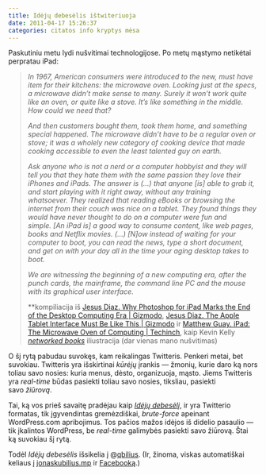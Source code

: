 ```yaml
---
title: Idėjų debesėlis ištwiteriuoja
date: 2011-04-17 15:26:37
categories: citatos info kryptys mėsa
---
```


Paskutiniu metu lydi nušvitimai technologijose. Po metų mąstymo netikėtai perpratau iPad:

> *In 1967, American consumers were introduced to the new, must have item for their kitchens: the microwave oven. Looking just at the specs, a microwave didn’t make sense to many. Surely it won’t work quite like an oven, or quite like a stove. It’s like something in the middle. How could we need that?*
>
> *And then customers bought them, took them home, and something special happened. The microwave didn’t have to be a regular oven or stove; it was a wholely new category of cooking device that made cooking accessible to even the least talented guy on earth.*
>
> *Ask anyone who is not a nerd or a computer hobbyist and they will tell you that they hate them with the same passion they love their iPhones and iPads. The answer is (…) that anyone [is] able to grab it, and start playing with it right away, without any training whatsoever. They realized that reading eBooks or browsing the internet from their couch was nice on a tablet. They found things they would have never thought to do on a computer were fun and simple. [An iPad is] a good way to consume content, like web pages, books and Netflix movies. (…) [N]ow instead of waiting for your computer to boot, you can read the news, type a short document, and get on with your day all in the time your aging desktop takes to boot.*
>
> *We are witnessing the beginning of a new computing era, after the punch cards, the mainframe, the command line PC and the mouse with its graphical user interface.*
>
> **kompiliacija iš [Jesus Diaz. Why Photoshop for iPad Marks the End of the Desktop Computing Era | Gizmodo](http://gizmodo.com/#!5787574/why-photoshop-for-ipad-marks-the-end-of-the-desktop-computing-era), [Jesus Diaz. The Apple Tablet Interface Must Be Like This | Gizmodo](http://gizmodo.com/#!5452501/the-apple-tablet-interface-must-be-like-this) ir [Matthew Guay. iPad: The Microwave Oven of Computing | Techinch](http://techinch.com/2011/03/17/ipad-the-microwave-oven-of-computing/), kaip Kevin Kelly *[networked books](http://www.kk.org/thetechnium/archives/2011/04/what_books_will.php)* iliustracija (dar vienas mano nušvitimas)

O šį rytą pabudau suvokęs, kam reikalingas Twitteris. Penkeri metai, bet suvokiau. Twitteris yra išskirtinai *kūrėjų* įrankis — žmonių, kurie daro ką nors toliau savo nosies: kuria menus, dėsto, organizuoja, mąsto. Jiems Twitteris yra *real-time* būdas pasiekti toliau savo nosies, tiksliau, pasiekti savo *žiūrovą*.

Tai, ką vos prieš savaitę pradėjau kaip *[Idėjų debesėlį](https://duona.wordpress.com/2011/04/05/ideju-debeselis/ "Idėjų debesėlis")*, ir yra Twitterio formatas, tik įgyvendintas gremėzdiškai, *brute-force* apeinant WordPress.com apribojimus. Tos pačios mažos idėjos iš didelio pasaulio — tik įkalintos WordPress, be *real-time* galimybės pasiekti savo žiūrovą. Štai ką suvokiau šį rytą.

Todėl *Idėjų debesėlis* išsikelia į @[qbilius](http://twitter.com/qbilius). (Ir, žinoma, viskas automatiškai keliaus į [jonaskubilius.mp](http://jonaskubilius.mp) ir [Facebooką](http://facebook.com/qbilius).)
